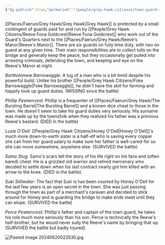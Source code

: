 ```yaml
---
{"dg-publish":true,"permalink":"/people/grey-hawk-citizens/town-guard-roster/","tags":["Character","Faerun","GreyHawk"]}
---
```


[[Places/Faerun/Grey Hawk/Grey Hawk\|Grey Hawk]] is protected by a small contingent of guards paid for and run by [[People/Grey Hawk Citizens/Reeve Fona Goldcrest\|Reeve Fona Goldcrest]] who work out of the Guard's Quarters next to the [[Places/Faerun/Grey Hawk/Reeve's Manor\|Reeve's Manor]].  There are six guards on fully time duty, with two on guard at any given time.  Their main responsibilities are to collect tolls on the bridge and generally keep the peace, but they occasionally get pulled into arresting criminals, defending the town, and keeping and eye on the Reeve's Manor at night.  

*Bartholomew Barnswaggle*: A lug of a man who is a bit timid despite his powerful build.  Unlike his brother [[People/Grey Hawk Citizens/Foke Barnswaggle\|Foke Barnswaggle]], he didn't have the skill for farming and happily took up guard duties.  (MISSING since the battle)

*Phillip Pewtercrest*: Phillip is a frequenter of [[Places/Faerun/Grey Hawk/The Bursting Barrel\|The Bursting Barrel]] and a known dice cheat to those in the town.  He doesn't seem to take his guard duties very seriously.  His surname was made up by the townsfolk when they realized his father was a previous Reeve's bastard.  (DIED in the battle)

*Luzie O'Dell*: [[People/Grey Hawk Citizens/Honey O'Dell\|Honey O'Dell]]'s much more down-to-earth sister is a half-elf who is saving every copper she can from her guard salary to make sure her father is well-cared-for so she can move somewhere, anywhere else.  (SURVIVED the battle)

*Samo Stug*: Samo's scars tell the story of his life right on his face and (often bared) chest.  He is a grizzled old warrior and retired mercenary who decided to settle down when his last contract nearly got him killed with an arrow to the knee.  (DIED in the battle)

*Suki Stillwater*: The fact that Suki is has been courted by Honey O'Dell for the last few years is an open secret in the town.  She was just passing through the town as part of a merchant's caravan and decided to stick around for Honey and is guarding the bridge to make ends meet until they can elope.  (SURVIVED the battle)

*Perce Pewtercrest*: Phillip's father and captain of the town guard, he takes his role much more seriously than his son.  Perce is technically the Reeve's half-brother, but he would never sully the Reeve's name by bringing that up.  (SURVIVED the battle but badly injured)

![Pasted image 20240620023530.jpg](/img/user/Z_Attachments/Pasted%20image%2020240620023530.jpg)
